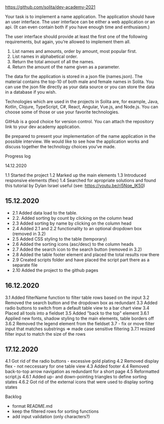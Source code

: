 https://github.com/solita/dev-academy-2021

Your task is to implement a name application. The application should have an user interface. The user interface can be either a web application or an api. (It can even contain both if you have enough time and enthusiasm.)

The user interface should provide at least the first one of the following requirements, but again, you’re allowed to implement them all.

1. List names and amounts, order by amount, most popular first.
2. List names in alphabetical order.
3. Return the total amount of all the names.
4. Return the amount of the name given as a parameter.

The data for the application is stored in a json file (names.json). The material contains the top-10 of both male and female names in Solita. You can use the json file directly as your data source or you can store the data in a database if you wish.

Technologies which are used in the projects in Solita are, for example, Java, Kotlin, Clojure, TypeScript, C#, React, Angular, Vue.js, and Node.js. You can choose some of those or use your favorite technologies.

GitHub is a good choice for version control. You can attach the repository link to your dev academy application.

Be prepared to present your implementation of the name application in the possible interview. We would like to see how the application works and discuss together the technology choices you’ve made.


Progress log

14.12.2020

1.1 Started the project
1.2 Marked up the main elements
1.3 Introduced responsive elements (flex)
1.4 Searched for apropriate solutions and found this tutorial by Dylan Israel useful (see: https://youtu.be/ri5Nqe_IK50)

## 15.12.2020

- 2.1 Added data load to the table.
- 2.2. Added sorting by count by clicking on the column head
- 2.3 Added sorting by name by clicking on the column head
- 2.4 Added 2.1 and 2.2 functionality to an optional dropdown box (removed in 3.2)
- 2.5 Added CSS styling to the table (temporary)
- 2.6 Added the sorting icons (asc/desc) to the column heads
- 2.7 Added the search icon to the search button (removed in 3.2)
- 2.8 Added the table footer element and placed the total results row there
- 2.9 Created scripts folder and have placed the script part there as a separate file
- 2.10 Added the project to the github pages

## 16.12.2020
3.1 Added filterName function to filter table rows based on the input
3.2 Removed the search button and the dropdown box as redundant
3.3 Added radio buttons to switch from a default table view to a bar chart view
3.4 Placed all tools into a fieldset
3.5 Added "back to the top" element
3.6.1 Applied new fonts, shadow styling to the main elements, table borders off
3.6.2 Removed the legend element from the fieldset
3.7 - fix or move filter input that matches substrings => made case sensitive filtering
3.7.1 resized filter input to match the size of the rows

## 17.12.2020
4.1 Got rid of the radio buttons - excessive gold plating
4.2 Removed display flex - not neccessary for one table view
4.3 Added footer
4.4 Removed back-to-top arrow navigation as redundant for a short page
4.5 Reformatted script.js
4.6.1 Added up- and down-pointing triangles to define sorting states
4.6.2 Got rid of the external icons that were used to display sorting states

Backlog
- format README.md
- keep the filtered rows for sorting functions
- add input validation (only characters?)
